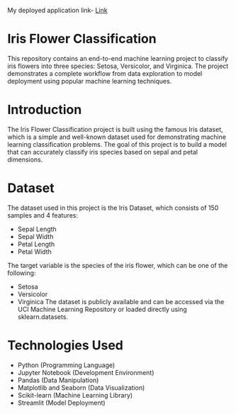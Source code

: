 My deployed application link- [Link](https://projectiris-12345678.streamlit.app)
# Iris Flower Classification
This repository contains an end-to-end machine learning project to classify iris flowers into three species: Setosa, Versicolor, and Virginica. The project demonstrates a complete workflow from data exploration to model deployment using popular machine learning techniques.

# Introduction
The Iris Flower Classification project is built using the famous Iris dataset, which is a simple and well-known dataset used for demonstrating machine learning classification problems. The goal of this project is to build a model that can accurately classify iris species based on sepal and petal dimensions.

# Dataset
The dataset used in this project is the Iris Dataset, which consists of 150 samples and 4 features:
* Sepal Length
* Sepal Width
* Petal Length
* Petal Width

The target variable is the species of the iris flower, which can be one of the following:
* Setosa
* Versicolor
* Virginica
The dataset is publicly available and can be accessed via the UCI Machine Learning Repository or loaded directly using sklearn.datasets.

#  Technologies Used
* Python (Programming Language)
* Jupyter Notebook (Development Environment)
* Pandas (Data Manipulation)
* Matplotlib and Seaborn (Data Visualization)
* Scikit-learn (Machine Learning Library)
* Streamlit (Model Deployment)
